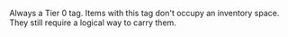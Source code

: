 Always a Tier 0 tag.
Items with this tag don't occupy an inventory space.
They still require a logical way to carry them.